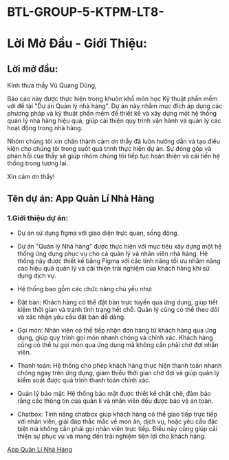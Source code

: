 # BTL-GROUP-5-KTPM-LT8-
# Lời Mở Đầu - Giới Thiệu:
## Lời mở đầu:
Kính thưa thầy Vũ Quang Dũng,

Báo cáo này được thực hiện trong khuôn khổ môn học Kỹ thuật phần mềm với đề tài "Dự án Quản lý nhà hàng". Dự án này nhằm mục đích áp dụng các phương pháp và kỹ thuật phần mềm để thiết kế và xây dựng một hệ thống quản lý nhà hàng hiệu quả, giúp cải thiện quy trình vận hành và quản lý các hoạt động trong nhà hàng.

Nhóm chúng tôi xin chân thành cảm ơn thầy đã luôn hướng dẫn và tạo điều kiện cho chúng tôi trong suốt quá trình thực hiện dự án. Sự đóng góp và phản hồi của thầy sẽ giúp nhóm chúng tôi tiếp tục hoàn thiện và cải tiến hệ thống trong tương lai.

Xin cảm ơn thầy!
## Tên dự án: App Quản Lí Nhà Hàng
### 1.Giới thiệu dự án:
- Dự án sử dụng figma với giao diện trực quan, sống động.
- Dự án "Quản lý Nhà hàng" được thực hiện với mục tiêu xây dựng một hệ thống ứng dụng phục vụ cho cả quản lý và nhân viên nhà hàng. Hệ thống này được thiết kế bằng Figma với các tính năng tối ưu nhằm nâng cao hiệu quả quản lý và cải thiện trải nghiệm của khách hàng khi sử dụng dịch vụ.

- Hệ thống bao gồm các chức năng chủ yếu như:

- Đặt bàn: Khách hàng có thể đặt bàn trực tuyến qua ứng dụng, giúp tiết kiệm thời gian và tránh tình trạng hết chỗ. Quản lý cũng có thể theo dõi và xác nhận yêu cầu đặt bàn dễ dàng.

- Gọi món: Nhân viên có thể tiếp nhận đơn hàng từ khách hàng qua ứng dụng, giúp quy trình gọi món nhanh chóng và chính xác. Khách hàng cũng có thể tự gọi món qua ứng dụng mà không cần phải chờ đợi nhân viên.

- Thanh toán: Hệ thống cho phép khách hàng thực hiện thanh toán nhanh chóng ngay trên ứng dụng, giảm thiểu thời gian chờ đợi và giúp quản lý kiểm soát được quá trình thanh toán chính xác.

- Quản lý bảo mật: Hệ thống bảo mật được thiết kế chặt chẽ, đảm bảo rằng các thông tin của quản lí và nhân viên đều được bảo vệ an toàn.

- Chatbox: Tính năng chatbox giúp khách hàng có thể giao tiếp trực tiếp với nhân viên, giải đáp thắc mắc về món ăn, dịch vụ, hoặc yêu cầu đặc biệt mà không cần phải gọi nhân viên trực tiếp. Điều này cũng giúp cải thiện sự phục vụ và mang đến trải nghiệm tiện lợi cho khách hàng.


[App Quản Lí Nhà Hàng](https://www.figma.com/proto/BvB6AN4TY4kEFnxniykP77/App-qu%E1%BA%A3n-l%C3%AD-nh%C3%A0-h%C3%A0ng?node-id=113-4544&t=pkWkIBkISGMoPkx3-1)




